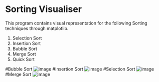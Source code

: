 # Sorting Visualiser 

This program contains visual representation for the following Sorting techniques through matplotlib.
1. Selection Sort
2. Insertion Sort
3. Bubble Sort
4. Merge Sort
5. Quick Sort

#Bubble Sort
![image](https://user-images.githubusercontent.com/82488066/147409663-8a12f75e-caf1-46ba-9a94-f196fd5fed10.png)
#Insertion Sort
![image](https://user-images.githubusercontent.com/82488066/147409674-0f86d4de-007e-4ef0-b55e-3fe1fa12b8bf.png)
#Selection Sort
![image](https://user-images.githubusercontent.com/82488066/147409685-ef08cdd9-0a32-4d40-bacc-234ef8df0540.png)
#Merge Sort
![image](https://user-images.githubusercontent.com/82488066/147409693-1de1c7e2-6a04-418a-a391-039c7411df7b.png)

